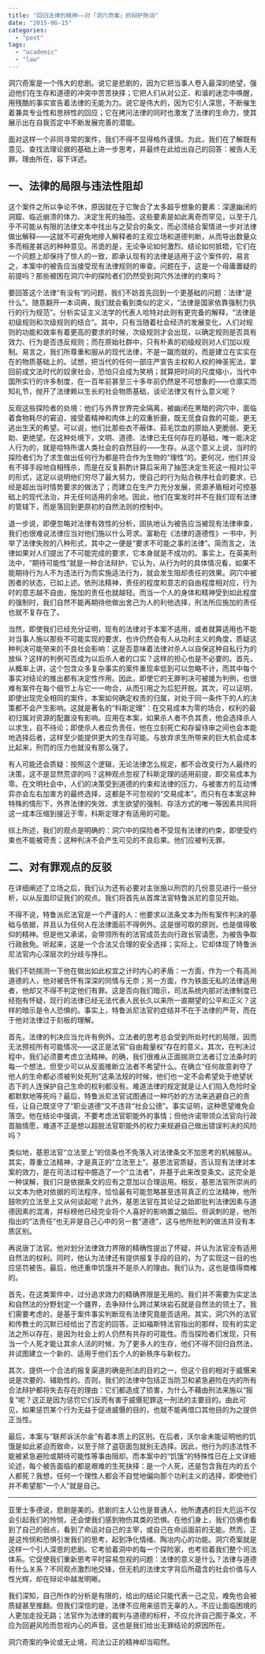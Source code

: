 ```yaml
---
title: "回归法律的精神——对「洞穴奇案」的辩护陈词"
date: "2015-06-15"
categories: 
  - "post"
tags: 
  - "academic"
  - "law"
---
```


洞穴奇案是一个伟大的悲剧。说它是悲剧的，因为它把当事人卷入最深的绝望，强迫他们在生存和道德的冲突中苦苦抉择；它把人们从对公正、和谐的迷恋中唤醒，用残酷的事实宣告着法律的无能为力。说它是伟大的，因为它引人深思，不断催生着兼具专业性和思辨性的回应；它在拷问法律的同时也激发了法律的生命力，使其展示出在自我否定中不断发展完善的潜能。

面对这样一个非同寻常的案件，我们不得不显得格外谨慎。为此，我们在了解既有意见、查找法理论据的基础上进一步思考，并最终在此给出自己的回答：被告人无罪。理由所在，容下详述。

## 一、法律的局限与违法性阻却

这个案件之所以争论不休，原因就在于它聚合了太多超乎想象的要素：深邃幽闭的洞窟、临近崩溃的体力、决定生死的抽签。这些要素是如此离奇而罕见，以至于几乎不可能从有限的法律文本中找出与之契合的条文，而必须结合案情进一步对法律做出解释——这就不可避免地掺入解释者的主观立场和道德判断，从而导出数量众多而相差甚远的种种意见。吊诡的是，无论争论如何激烈、结论如何抵牾，它们在一个问题上却保持了惊人的一致，即承认现有的法律是适用于这个案件的，易言之，本案中的被告应当接受现有法律规则的审查。问题在于，这是一个毋庸置疑的前提吗？那些被困在洞穴中的探险者们仍然受到洞穴外法律的约束吗？

要回答这个法律“有没有”的问题，我们不妨首先回到一个更基础的问题：法律“是什么”。随意翻开一本词典，我们就会看到类似的定义，“法律是国家依靠强制力执行的行为规范”。分析实证主义法学的代表人哈特对此则有更完备的解释，“法律是初级规则和次级规则的结合”。其中，只有当随着社会经济的发展变化，人们对规则的功能和效率有着更高的要求的时候，次级规则才会出现，以确定规则是否具有效力、行为是否违反规则；而在原始社群中，只有朴素的初级规则对人们加以规制。易言之，我们所尊重和服从的现代法律，不是一蹴而就的，而是建立在实实在在的物质基础上的。试想，把当代的任何一部庄严宣告主权和人权的神圣宪法，拿回前成文法时代的奴隶社会，恐怕只会成为笑柄；就算把时间的尺度缩小，当代中国所实行的许多制度，在一百年前甚至三十多年前仍然是不可想象的——仓廪实而知礼节，抛开了法律赖以生长的社会物质基础，谈论法律又有什么意义呢？

反观这些探险者的处境：他们与外界世界完全隔离，被幽闭在黑暗的洞穴中，面临着食物耗尽的窘迫，接受着精神和肉体上的双重折磨，既无觅食自救的可能，更无逃出生天的希望。可以说，他们比那些衣不蔽体、茹毛饮血的原始人更脆弱、更无助、更绝望。在这种处境下，文明、道德、法律已无任何存在的基础，唯一能决定人行为的，就是哈特所谓人类社会的自然目的——生存。从这个意义上说，当时的探险者们为了求生做出任何行为都是符合作为生物的“理性”的。更何况，他们并没有不择手段地自相残杀，而是在反复斟酌计算后采用了抽签决定生死这一相对公平的形式，这足以说明他们穷尽了最大努力，使自己的行为贴合秩序社会的要求，已经是超出当时情势要求的做法了；而建立在生产力充分发展，资源矛盾相对可控基础上的现代法治，并无任何适用的余地。因此，他们在案发时并不在我们现有法律的管辖下，而是落回到更原初的自然法则的控制中。

退一步说，即便忽略对法律有效性的分析，固执地认为被告应当被现有法律审查，我们也很难说法律应当对他们施以什么苛求。富勒在《法律的道德性》一书中，列举了法律失败的八种形式，其中之一便是“要求不可能之事的法律”。简而言之，法律如果对人们提出了不可能完成的要求，它本身就是不成功的。事实上，在英美刑法中，“期待可能性”就是一种合法辩护，它认为，从行为时的具体情况看，如果不能期待行为人不为违法行为而实施适法行为，就会发生阻却责任的效果。洞穴中被困者的状态，已如上述。依刑法精神，责任的程度和意志的自由程度相对应，行为时的意志越不自由，施加的责任也就越轻。而当一个人的身体和精神受到如此程度的强制时，我们自然不能再期待他做出舍己为人的利他选择，刑法所应施加的责任也就不复存在了。

当然，即使我们已经充分证明，现有的法律对于本案不适用，或者就算适用也不能对当事人施以那些不可能实现的要求，也许仍然会有人从功利主义的角度，质疑这种判决可能带来的不良社会影响：这是否意味着法律对杀人以自保这种自私行为的放纵？这样的判例可否成为以后杀人者的口实？这样的担心也是不必要的。首先，从概率上讲，这个包含众多复杂事实的案件重现率低到可以忽略不计，而其中每个事实对结论的推出都有决定性作用。因此，即使它的无罪判决可被援为判例，也很难有案件在每个细节上与它一一吻合，从而引用之为后犯开脱。其次，可以证明，即使出现完全相同的案件，本案如何确定权责的归属，对处于同一条件下的人的决策都不会产生影响。这就是著名的“科斯定理”：在交易成本为零的场合，权利的最初归属对资源的配置没有影响。应用在本案，如果杀人者不负其责，他会选择杀人以求生，自不待论；即使杀人者应负责任，他在立刻死亡和存留待审之间也会本能地选择后者，这样至少能提供更大的生存可能。与放弃求生所带来的巨大机会成本比起来，刑罚的压力也就没有那么强了。

有人可能还会质疑：按照这个逻辑，无论法律怎么规定，都不会改变行为人最终的决策，这不是显然荒谬的吗？这种观点忽视了科斯定理的适用前提，即交易成本为零。在文明社会中，人们的决策受到道德的约束和法律的压力，与被害方的互动博弈亦会左右加害方的最终选择，这都是不可忽视的“交易成本”。而只有在本案这种特殊的情形下，外界法律的失效、求生欲望的强制、存活方式的唯一等因素共同将这一成本压缩到接近于零，科斯定理才有适用的可能。

综上所述，我们的观点是明确的：洞穴中的探险者不受现有法律的约束，即使受约束也不能被苛责；这种判决不会产生可见的不良后果。他们应被判无罪。

## 二、对有罪观点的反驳

在详细阐述了立场之后，我们认为还有必要对主张施以刑罚的几份意见进行一些分析，以从反面印证我们的观点。我们将首先从首席法官特鲁派尼的意见开始。

不得不说，特鲁派尼法官是一个严谨的人：他要求以法条文本为所有案件判决的基础与依据，并且认为任何人在法律面前不得例外。这是很可取的原则，也是值得敬仰的精神。但是他又承诺，会带领所有的法官成员去向行政长官请愿，为被告争取行政赦免。听起来，这是一个合法又合理的安全选择；实际上，它却体现了特鲁派尼法官内心深层次的分歧与挣扎。

我们不妨揣测一下他在做出如此权宜之计时内心的矛盾：一方面，作为一个有高尚道德的人，他对被告怀有深深的同情与无奈；另一方面，作为铁面无私的法律适用者，他却又不得不判定他们有罪。这是否向我们暗示，司法系统内部对法律制度已经抱有怀疑，现行的法律已经无法代表人民长久以来所一直期望的公平和正义？这样的暗示是令人恐惧的。事实上，特鲁派尼法官的症结并不在于法律的严苛，而在于他对法律过于刻板的理解。

首先，法律的判决应当允许有例外。立法者的思考总会受到所处时代的局限，因而无法预视所有可能情况——这正是法官“自由裁量权”存在的意义。其次，在判决过程中，我们必须要考虑立法精神。的确，我们很难从正面揣测立法者订立法条时的每一个想法，但至少可以从反面推断立法者不希望什么。在确立“任何故意剥夺了他人的生命都必须被判处死刑”这条法规的时候，他们也一定不会希望处于绝望状态下的人连保护自己生命的权利都没有。难道法律的规定就是让人们陷入危险时全都默默地等死吗？最后，特鲁派尼法官试图通过一种巧妙的方法来逃避自己的责任，让自己既坚守了“职业道德”又不违背“社会公德”。事实证明，这种愿望难免会落空。他在结论中强调，不要考虑法官职能外的事情；但他许诺带领众法官向行政首脑情愿，难道不正是想以超脱法官职能外的权力来规避自己做出错误判决的风险吗？

类似地，基恩法官“立法至上”的信条也不免落入对法律条文不加思考的机械服从。其实，尊重立法精神，才是真正的“立法至上”。基恩法官质疑，否认现有法律对本案的效力，是在司法过程中臆造了一个“立法者”，并基于此来改变条文。这完全是一种误解，我们只是依据条文的应有之意加以合理运用。相反，基恩法官所崇尚的以文本为绝对依据的司法程序，恰恰最有可能忽略甚至违背真正的立法精神，他所鼓吹的立法至上又从何谈起呢？此外，基恩法官在其论证之始即批判法律因素与道德因素的混淆，并标榜他已经完全将个人喜好的影响置之脑后。但讽刺的是，他所指出的“法责任”也无非是自己心中的另一套“道德”，这与他所批判的做法并没有本质区别。

再说唐丁法官。他对划分法律效力界限的精确性提出了怀疑，并认为法官没有适用自然法的权利。同时，他认为法律还有提供报复手段的目的，为了实现这一目的也应惩罚被告。最后，他还重申饥饿并不是杀人的理由。我们认为，这也是值得商榷的。

首先，在这类案件中，过分追求效力的精确界限是无用的。我们并不需要为实定法和自然法的分野划定一个疆界，去争辩什么跨过某块岩石就是自然法的领土了。我们需要考虑的，是基于案件事实判断现有法律究竟能否适用。其实，洞穴外的法官和传教士的沉默已经给出了否定的回答。正如福斯特法官指出的那样，现有的实定法之所以存在，是因为社会上的人仍然有共存的可能性。而当探险者们发现，只有当一个人死才能让其余人活的时候，为了更多人的生存，他们不得不回归自然法，并试图建立一个新的、适用于他们五个人的新秩序与新权力。

其次，提供一个合法的报复渠道的确是刑法的目的之一，但这个目的相对于威慑来说是次要的、辅助性的。否则，我们的法律中包括正当防卫和紧急避险在内的所有合法辩护都将失去存在的理由：它们都造成了损害，为什么不藉由刑法来施以“报复”呢？这正是因为惩罚它们反而有害于威慑犯罪这一刑法的主要目的。由此可见，如果惩罚某个行为无益于促进威慑的目的，也就不能再借口其他目的为之提供正当性。

最后，本案与“联邦诉沃尔金”有着本质上的区别。在后者，沃尔金未能证明他的饥饿是如此紧迫而致命，以至于除了盗窃面包就别无选择。因此，他行为的违法性不能被紧急避险或期待可能性等事由阻却。而本案中的“饥饿”的特殊性已在上文详细论述，每个被告面临的都是艰难的生死抉择：是一个人死，还是包含我在内的五个人都死？我想，任何一个理性人都会不自觉地偏向那个功利主义的选择，即使他们并不希望那“一个人”就是自己。

* * *

亚里士多德说，悲剧是美的。悲剧的主人公也是普通人，他所遭遇的巨大厄运不仅会引起我们的怜悯，还会使我们感到物伤其类的恐惧。在他们身上，我们仿佛也看到了自己的弱点，看到了命运对自己的主宰，或自己在命运面前的无能。然而，正是这怜悯和恐惧引发我们的思考，起到净化情绪、陶冶内心的功能。洞穴奇案就是这样一个引人深思的悲剧。它考验着洞中的每一个探险家，也考验着我们整个司法体系。它促使我们重新思考平时容易忽视的问题：法律的意义是什么？法律与道德有什么关系？不同观点激烈地交锋，但无机的法律文字背后所蕴含的社会价值与人性光辉，却在辩论中越发明晰。

我们深知，自己所作的分析是有限的，给出的结论只能代表一己之见，难免也会被质疑甚至推翻。但我们深信的是，法律不应用来惩罚无辜的人，不应让面临困境的人更加走投无路；法官作为法律的裁判与道德的标杆，不应允许自己囿于条文，不应为回避风险而忽视内心的声音。这也是我们给出无罪结论的原因所在。

洞穴奇案的争论或无止境，司法公正的精神却当昭然。
